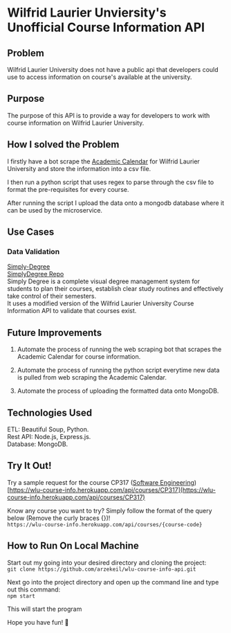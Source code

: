 # Wilfrid Laurier Unviersity's Unofficial Course Information API

## Problem

Wilfrid Laurier University does not have a public api that developers could use to access information on course's available at the university.  

## Purpose

The purpose of this API is to provide a way for developers to work with course information on Wilfrid Laurier University.  

## How I solved the Problem

I firstly have a bot scrape the [Academic Calendar](https://academic-calendar.wlu.ca/) for Wilfrid Laurier University and store the information into a csv file.  

I then run a python script that uses regex to parse through the csv file to format the pre-requisites for every course.  

After running the script I upload the data onto a mongodb database where it can be used by the microservice.  

## Use Cases

### Data Validation

[Simply-Degree](https://simplydegree.web.app/login)  
[SimplyDegree Repo](https://github.com/saifaldin14/SimplyDegree)  
Simply Degree is a complete visual degree management system for students to plan their courses, establish clear study routines and effectively take control of their semesters.  
It uses a modified version of the Wilfrid Laurier University Course Information API to validate that courses exist.  

## Future Improvements

1. Automate the process of running the web scraping bot that scrapes the Academic Calendar for course information.  

2. Automate the process of running the python script everytime new data is pulled from web scraping the Academic Calendar.  

3. Automate the process of uploading the formatted data onto MongoDB.  

## Technologies Used

ETL: Beautiful Soup, Python.  
Rest API: Node.js, Express.js.  
Database: MongoDB.  

## Try It Out!

Try a sample request for the course CP317 ([Software Engineering](https://academic-calendar.wlu.ca/course.php?c=60189&cal=1&d=2412&s=1000&y=83))
[https://wlu-course-info.herokuapp.com/api/courses/CP317](https://wlu-course-info.herokuapp.com/api/courses/CP317)  
  
Know any course you want to try? Simply follow the format of the query below (Remove the curly braces {})!  
`https://wlu-course-info.herokuapp.com/api/courses/{course-code}`  

## How to Run On Local Machine

Start out my going into your desired directory and cloning the project:  
`git clone https://github.com/arzekeil/wlu-course-info-api.git`
  
Next go into the project directory and open up the command line and type out this command:  
`npm start`  

This will start the program  

Hope you have fun! 👋  
